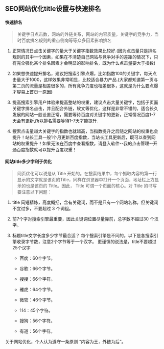 ## SEO网站优化title设置与快速排名

#### 快速排名

> 关键字日点击数，网站的外链关系，网站的内容质量，关键字的竞争力，当时百度排名规则的重点侧向等等众多因素影响排名

1. 正常情况日点击关键字的量大于关键字指数效果比较好.(因为点击量只是排名规则的其中一个因素，如果在不清楚自己网站与竞争对手的差距的情况下，只有完全强化某个排名因素才会明显的影响排名，既为什么点击量要大于指数)

2. 如果想快速提升排名，建议把搜索引擎点爆，比如指数100的关键字，每天点击量大于1000，这样效果非常明显，比较适合暴力产品.(大家都知道第一页与第二页的流量是相差很多的，所有竞争力度也相差很多，这就是为什么要点爆才容易上首页一原因)

3. 提高搜索引擎用户体验来提高整站的权重，建议点击大量关键字，包括子页面关键字排名点击，并且配合外链，软文等优化，这样是非常不错的，适合长久发展的网站一般设置正常，需要等待百度对关键字的更新，正常情况百度1-7天会有更新,所以排名需要等待1-7天才能提升.

4. 搜索点击量越大关键字的指数也就越高，当指数提升之后随之网站的权重也会提升！站长工具一般1个月更新百度指数，当站长工具更新后，既可以查到网站的权重提升！如果无法在百度中查看指数，请登入软件--我的点击管理--开通百度指数就可以提升百度权重！

#### 网站title多少字利于优化

> 网页优化可以说是从 Title 开始的。在搜索结果中，每个抓取内容的第一行显示的文字就是该页的Title，同样在浏览器中打开一个页面，地址栏上方显示的也是该页的 Title。因此， Title 可谓一个页面的核心。对 Title 的书写要注意以下问题：

1. title 简短精炼，高度概括，含有关键词，而不是只有一个网站名称。但关键词不宜过多，不要超过 3 个词组。 

2. 前7个字对搜索引擎最重要，因此关键词位置尽量靠前，总字数不超过30 个汉字。 

3. 标题title文字长度多少字节最合适？ 每个搜索引擎是不同的，以下是各搜索引擎收录字节数，注意2个字节等于一个汉字。 更谨慎的说法是，title不要超过25个汉字

    * 百度：60个字节。 

    * 谷歌：66个字节。

    * 搜搜：66个字符。 

    * 雅虎：64个字节。 

    * 微软：46个字节。 

    * 114：45个字符。 

    * 搜狗：56个字符。 

    * 有道：56个字符。

关于网站优化，个人认为遵守一条原则 “内容为王，外链为后”。